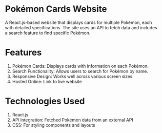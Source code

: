# Pokémon Cards Website
 A React.js-based website that displays cards for multiple Pokémon, each with detailed specifications. The site uses an API to fetch data and includes a search feature to find specific Pokémon.

# Features
 1. Pokémon Cards: Displays cards with information on each Pokémon.
 2. Search Functionality: Allows users to search for Pokémon by name.
 3. Responsive Design: Works well across various screen sizes.
 4. Hosted Online: Link to live website

# Technologies Used
 1. React.js
 2. API Integration: Fetched Pokémon data from an external API
 3. CSS: For styling components and layouts